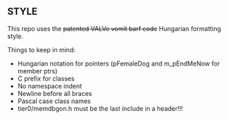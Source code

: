 ## STYLE

This repo uses the ~~patented VALVe vomit barf code~~ Hungarian formatting style.

Things to keep in mind:
* Hungarian notation for pointers (pFemaleDog and m_pEndMeNow for member ptrs)
* C prefix for classes
* No namespace indent 
* Newline before all braces
* Pascal case class names
* tier0/memdbgon.h must be the last include in a header!!!
